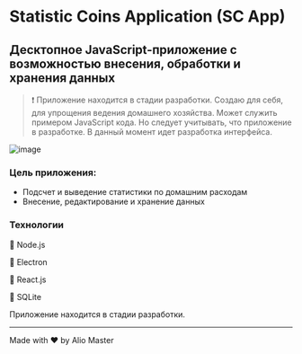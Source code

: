 # Statistic Coins Application (SC App)

## Десктопное JavaScript-приложение с возможностью внесения, обработки и хранения данных

> :exclamation: Приложение находится в стадии разработки.
> Создаю для себя, для упрощения ведения домашнего хозяйства. Может служить примером JavaScript кода. Но следует учитывать, что приложение в разработке. В данный момент идет разработка интерфейса.

![image](https://frantic-coding.000webhostapp.com/wp-content/uploads/2019/01/480243994.png)

### Цель приложения:
* Подсчет и выведение статистики по домашним расходам
* Внесение, редактирование и хранение данных

### Технологии
:small_orange_diamond: Node.js

:small_orange_diamond: Electron

:small_orange_diamond: React.js

:small_orange_diamond: SQLite

Приложение находится в стадии разработки.

---
Made with ♥ by Alio Master
